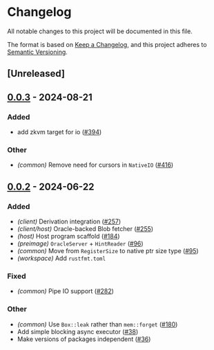 # Changelog
All notable changes to this project will be documented in this file.

The format is based on [Keep a Changelog](https://keepachangelog.com/en/1.0.0/),
and this project adheres to [Semantic Versioning](https://semver.org/spec/v2.0.0.html).

## [Unreleased]

## [0.0.3](https://github.com/ethereum-optimism/kona/compare/kona-common-v0.0.2...kona-common-v0.0.3) - 2024-08-21

### Added
- add zkvm target for io ([#394](https://github.com/ethereum-optimism/kona/pull/394))

### Other
- *(common)* Remove need for cursors in `NativeIO` ([#416](https://github.com/ethereum-optimism/kona/pull/416))

## [0.0.2](https://github.com/ethereum-optimism/kona/compare/kona-common-v0.0.1...kona-common-v0.0.2) - 2024-06-22

### Added
- *(client)* Derivation integration ([#257](https://github.com/ethereum-optimism/kona/pull/257))
- *(client/host)* Oracle-backed Blob fetcher ([#255](https://github.com/ethereum-optimism/kona/pull/255))
- *(host)* Host program scaffold ([#184](https://github.com/ethereum-optimism/kona/pull/184))
- *(preimage)* `OracleServer` + `HintReader` ([#96](https://github.com/ethereum-optimism/kona/pull/96))
- *(common)* Move from `RegisterSize` to native ptr size type ([#95](https://github.com/ethereum-optimism/kona/pull/95))
- *(workspace)* Add `rustfmt.toml`

### Fixed
- *(common)* Pipe IO support ([#282](https://github.com/ethereum-optimism/kona/pull/282))

### Other
- *(common)* Use `Box::leak` rather than `mem::forget` ([#180](https://github.com/ethereum-optimism/kona/pull/180))
- Add simple blocking async executor ([#38](https://github.com/ethereum-optimism/kona/pull/38))
- Make versions of packages independent ([#36](https://github.com/ethereum-optimism/kona/pull/36))
